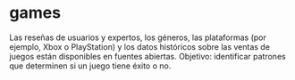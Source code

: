 # games
Las reseñas de usuarios y expertos, los géneros, las plataformas (por ejemplo, Xbox o PlayStation) y los datos históricos sobre las ventas de juegos están disponibles en fuentes abiertas. Objetivo: identificar patrones que determinen si un juego tiene éxito o no.
